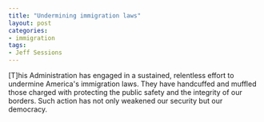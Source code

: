 ```yaml
---
title: "Undermining immigration laws"
layout: post
categories:
- immigration
tags:
- Jeff Sessions
---
```


\[T\]his Administration has engaged in a sustained, relentless effort to undermine America's immigration laws. They have handcuffed and muffled those charged with protecting the public safety and the integrity of our borders. Such action has not only weakened our security but our democracy.